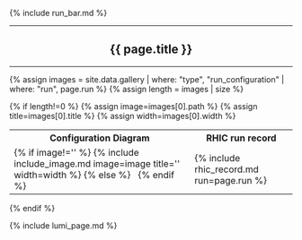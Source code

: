 {% include run_bar.md %}
<hr/>
<center><h2>{{ page.title }}</h2></center>
<hr/>

{% assign images = site.data.gallery | where: "type", "run_configuration" | where: "run", page.run %}
{% assign length = images | size %}

{% if length!=0 %}
{% assign image=images[0].path %}
{% assign title=images[0].title %}
{% assign width=images[0].width %}


<table width="100%">
<tr><th>Configuration Diagram</th><th>RHIC run record</th></tr>
<tr>
<td>
{% if image!='' %}
{% include include_image.md image=image title='' width=width %}
{% else %}
&nbsp;
{% endif %}
</td>
<td>
{% include rhic_record.md run=page.run %}
</td>
</tr>
</table>

{% endif %}

{% include lumi_page.md %}
